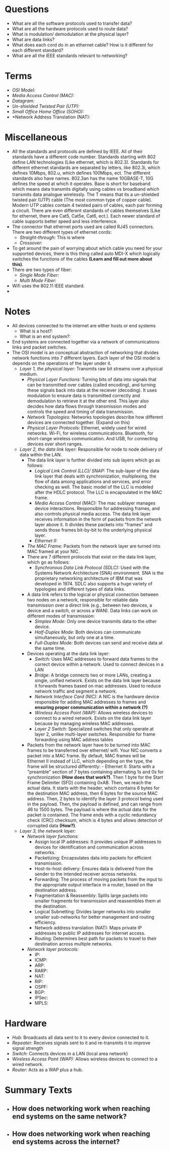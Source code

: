 # Questions
- What are all the software protocols used to transfer data?
- What are all the hardware protocols used to route data?
- What is modulation/ demodulation at the physical layer?
- What are data links?
- What does each cord do in an ethernet cable? How is it different for each different standard?
- What are all the IEEE standards relevant to networking?
# Terms
- *OSI Model:* 
- *Media Access Control (MAC):*
- *Datagram:*
- *Un-shielded Twisted Pair (UTP):*
- *Small Office Home Office (SOHO):*
- *Network Address Translation (NAT):
# Miscellaneous
- All the standards and protocols are defined by IEEE. All of their standards have a different code number. Standards starting with 802 define LAN technologies (Like ethernet, which is 802.3). Standards for different ethernet standards are separated by letters, like 802.3i, which defines 10Mbps, 802.u, which defines 100Mbps, ect. The different standards also have names. 802.3an has the name 10GBASE-T, 10G defines the speed at which it operates. Base is short for baseband which means data transmits digitally using cables vs broadband which transmits data analogue wirelessly. The T means that its a un-shielded twisted pair (UTP) cable (The most common type of copper cable). Modern UTP cables contain 4 twisted pairs of cables, each pair forming a circuit. There are even different standards of cables themselves (Like for ethernet, there are Cat5, Cat5e, Cat6, ect.). Each newer standard of cable supports better speed and less interference.
- The connector that ethernet ports used are called RJ45 connectors. There are two different types of ethernet cords:
	- *Straight-through:* This is where
	- *Crossover:*
- To get around the pain of worrying about which cable you need for your supported devices, there is this thing called auto MDI-X which logically switches the functions of the cables **(Learn and fill out more about this)**.
- There are two types of fiber:
	- *Single Mode Fiber:* 
	- *Multi Mode Fiber:*
- Wifi uses the 802.11 IEEE standard.
- 
# Notes
- All devices connected to the internet are either hosts or end systems
	- What is a host?:
	- What is an end system?:
- End systems are connected together via a network of communications links and packet switches.
- The OSI model is an conceptual abstraction of networking that divides network functions into 7 different layers. Each layer of the OSI model is depends on the operations of the layer under it.
	- *Layer 1, the physical layer:* Transmits raw bit streams over a physical medium.
		- *Physical Layer Functions:* Turning bits of data into signals that can be transmitted over cables (called encoding), and turning these signals back into data at the reciever (decoding). It uses modulation to ensure data is transmitted correctly and demodulation to retrieve it at the other end. This layer also decides how data flows through transmission modes and controls the speed and timing of data transmission.
		- *Network Topologies:* Networks topologies describe how different devices are connected together. (Expand on this)
		- *Physical Layer Protocols:* Ethernet, widely used for wired networks. Wi-Fi, for wireless communications. Bluetooth, for short-range wireless communication. And USB, for connecting devices over short ranges.
	- *Layer 2, the data link layer:* Responsible for node to node delivery of data within the LAN. 
		- The data link layer is further divided into sub layers which go as follows:
			- *Logical Link Control (LLC)/ SNAP:* The sub-layer of the data link layer that deals with synchronization, multiplexing, the flow of data among applications and services, and error checking as well. The basic model of the LLC is modeled after the HDLC protocol. The LLC is encapsulated in the MAC frame.
			- *Media Access Control (MAC):* The mac sublayer manages device interactions. Responsible for addressing frames, and also controls physical media access. The data link layer receives information in the form of packets from the network layer above it. It divides these packets into "frames" and sends those frames bit-by-bit to the underlying physical layer.
			- *Ethernet II:* 
		- *The MAC Frame:* Packets from the network layer are turned into MAC framed at your NIC.
		- There are 7 different protocols that exist on the data link layer, which go as follows:
			- *Synchronous Data Link Protocol (SDLC):* Used with the Systems Network Architecture (SNA) environment. SNA is the proprietary networking architecture of IBM that was developed in 1974. SDLC also supports a huge variety of typologies and different types of data links.
		- A data link refers to the logical or physical connection between two nodes on a network, responsible for reliable data transmission over a direct link (e.g., between two devices, a device and a switch, or across a WAN). Data links can work on different modes of transmission:
			- *Simplex Mode:* Only one device transmits data to the other device.
			- *Half-Duplex Mode:* Both devices can communicate simultaneously, but only one at a time.
			- *Full-Duplex Mode:* Both devices can send and receive data at the same time.
		- Devices operating at the data link layer:
			- *Switch:* Uses MAC addresses to forward data frames to the correct device within a network. Used to connect devices in a LAN
			- *Bridge:* A bridge connects two or more LANs, creating a single, unified network. Exists on the data link layer because it forwards frames based on mac addresses. Used to reduce network traffic and segment a network.
			- *Network Interface Card (NIC):* A NIC is the hardware device responsible for adding MAC addresses to frames and **ensuring proper communication within a network (?)**
			- *Wireless Access Point (WAP):* Allows wireless devices to connect to a wired network. Exists on the data link layer because by managing wireless MAC addresses.
			- *Layer 2 Switch:* Specialized switches that only operate at layer 2, unlike multi-layer switches. Responsible for frame forwarding using MAC address tables
		- Packets from the network layer have to be turned into MAC frames to be transferred over ethernet/ wifi. Your NIC converts a packet into a MAC frame. By default, MAC frames will be Ethernet II instead of LLC, which depending on the type, the frame will be structured differently:
				- Ethernet II: Starts with a "preamble" section of 7 bytes containing alternating 1s and 0s for synchronization **(How does that work?)**. Then 1 byte for the Start Frame Delimiter (SFD) containing 0xAB. Then, we reach the actual data. It starts with the header, which contains 6 bytes for the destination MAC address, then 6 bytes for the source MAC address. Then, 2 bytes to identify the layer 3 protocol being used in the payload. Then, the payload is defined, and can range from 46 to 1500 bytes. The payload is where the actual data for the packet is contained. The frame ends with a cyclic redundancy check (CRC) checksum, which is 4 bytes and allows detection of corrupted data **(How?)**.
	- *Layer 3, the network layer:*
		- *Network layer functions:*
			- Assign local IP addresses: It provides unique IP addresses to devices for identification and communication across networks.
			- Packetizing: Encapsulates data into packets for efficient transmission.
			- Host-to-host delivery: Ensures data is delivered from the sender to the intended receiver across networks.
			- Forwarding: The process of moving packets from the input to the appropriate output interface in a router, based on the destination address.
			- Fragmentation & Reassembly: Splits large packets into smaller fragments for transmission and reassembles them at the destination.
			- Logical Subnetting: Divides larger networks into smaller smaller sub-networks for better management and routing efficiency.
			- Network address translation (NAT): Maps private IP addresses to public IP addresses for internet access.
			- Routing: Determines best path for packets to travel to their destination across multiple networks.
		- *Network layer protocols:*
			- IP: 
			- ICMP:
			- ARP:
			- RARP:
			- NAT:
			- RIP:
			- OSPF:
			- BGP:
			- IPSec:
			- MPLS: 
# Hardware
- *Hub:* Broadcasts all data sent to it to every device connected to it.
- *Repeater:* Receives signals sent to it and re-transmits it to improve signal strength
- *Switch:* Connects devices in a LAN (local area network)
- *Wireless Access Point (WAP):* Allows wireless devices to connect to a wired network.
- *Router:* Acts as a WAP plus a hub.
# Summary Texts
- How does networking work when reaching end systems on the same network?
	- 
- How does networking work when reaching end systems across the internet?
	- 